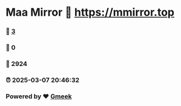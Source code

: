 # Maa Mirror :link: https://mmirror.top 
### :page_facing_up: [3](https://mmirror.top/tag.html) 
### :speech_balloon: 0 
### :hibiscus: 2924 
### :alarm_clock: 2025-03-07 20:46:32 
### Powered by :heart: [Gmeek](https://github.com/Meekdai/Gmeek)
